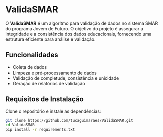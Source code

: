 # ValidaSMAR

O **ValidaSMAR** é um algoritmo para validação de dados no sistema SMAR do programa Jovem de Futuro. O objetivo do projeto é assegurar a integridade e a consistência dos dados educacionais, fornecendo uma estrutura eficiente para análise e validação.

## Funcionalidades
- Coleta de dados
- Limpeza e pré-processamento de dados
- Validação de completude, consistência e unicidade
- Geração de relatórios de validação

## Requisitos de Instalação

Clone o repositório e instale as dependências:
```bash
git clone https://github.com/tucaguimaraes/ValidaSMAR.git
cd ValidaSMAR
pip install -r requirements.txt

